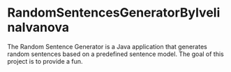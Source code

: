 # RandomSentencesGeneratorByIvelinaIvanova
The Random Sentence Generator is a Java application that generates random sentences based on a predefined sentence model. The goal of this project is to provide a fun.
